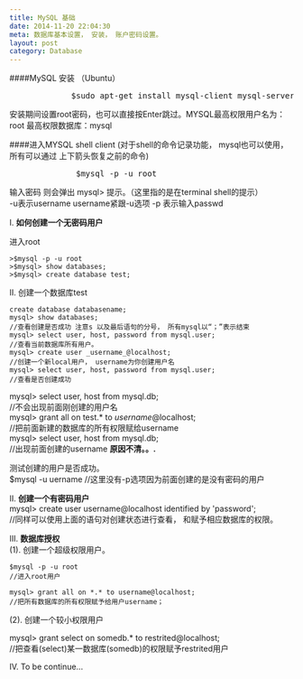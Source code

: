 ```yaml
---
title: MySQL 基础
date: 2014-11-20 22:04:30
meta: 数据库基本设置， 安装， 账户密码设置。
layout: post
category: Database
---
```

####MySQL 安装 （Ubuntu）
<pre>             $sudo apt-get install mysql-client mysql-server </pre>
安装期间设置root密码，也可以直接按Enter跳过。MYSQL最高权限用户名为： root 最高权限数据库：mysql  

####进入MYSQL shell client
(对于shell的命令记录功能， mysql也可以使用， 所有可以通过 上下箭头恢复之前的命令)  
 <pre>              $mysql -p -u root </pre> 

 输入密码 则会弹出 mysql> 提示。（这里指的是在terminal shell的提示）  
-u表示username  username紧跟-u选项   -p 表示输入passwd  

I. **如何创建一个无密码用户**    

 进入root 

    >$mysql -p -u root  
    >$mysql> show databases;   
    >$mysql> create database test; 
  
II. 创建一个数据库test

    create database databasename;  
    mysql> show databases;     
    //查看创建是否成功 注意s 以及最后语句的分号， 所有mysql以“；”表示结束   
    mysql> select user, host, password from mysql.user;   
    //查看当前数据库所有用户。  
    mysql> create user _username_@localhost;   
    //创建一个新local用户， username为你创建用户名
    mysql> select user, host, password from mysql.user;   
    //查看是否创建成功  

  mysql> select user, host from mysql.db;   
//不会出现前面刚创建的用户名  
  mysql> grant all on test.* to _username_@localhost;   
  //把前面新建的数据库的所有权限赋给username  
  mysql> select user, host from mysql.db;   
//出现前面创建的username **原因不清。。.**  

  测试创建的用户是否成功。  
$mysql -u uername
//这里没有-p选项因为前面创建的是没有密码的用户

II.  **创建一个有密码用户**    
  mysql> create user username@localhost identified by 'password';  
//同样可以使用上面的语句对创建状态进行查看， 和赋予相应数据库的权限。    

III.  **数据库授权**  
    (1). 创建一个超级权限用户。 
     
    $mysql -p -u root    
    //进入root用户  

    mysql> grant all on *.* to username@localhost;  
    //把所有数据库的所有权限赋予给用户username；     
    
  (2). 创建一个较小权限用户      
    
 mysql> grant select on somedb.* to restrited@localhost;   
    //把查看(select)某一数据库(somedb)的权限赋予restrited用户  
    
IV. To be continue... 


